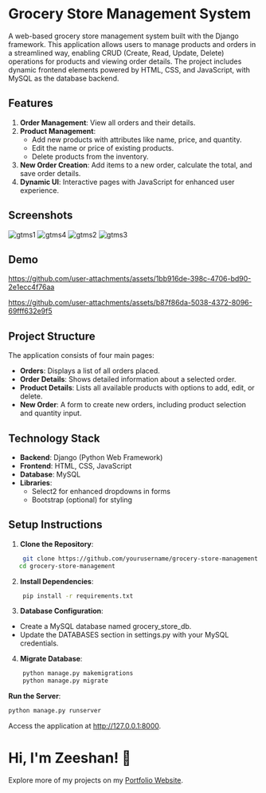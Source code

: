 
# Grocery Store Management System

A web-based grocery store management system built with the Django framework. This application allows users to manage products and orders in a streamlined way, enabling CRUD (Create, Read, Update, Delete) operations for products and viewing order details. The project includes dynamic frontend elements powered by HTML, CSS, and JavaScript, with MySQL as the database backend.


## Features

1. **Order Management**: View all orders and their details.
2. **Product Management**:
   * Add new products with attributes like name, price, and quantity.
   * Edit the name or price of existing products.
   * Delete products from the inventory.
3. **New Order Creation**: Add items to a new order, calculate the total, and save order details.
4. **Dynamic UI**: Interactive pages with JavaScript for enhanced user experience.


## Screenshots
![gtms1](https://github.com/user-attachments/assets/46d4d36a-fd78-4f33-bfe5-f48e9e7751f5)
![gtms4](https://github.com/user-attachments/assets/0f1ad4ec-4610-45f5-abff-eb110a152f3e)
![gtms2](https://github.com/user-attachments/assets/8269e811-97ad-4d9a-9cd7-57e055dce7cd)
![gtms3](https://github.com/user-attachments/assets/515d2821-4d75-470f-bde9-0c09fbc540a5)

## Demo

https://github.com/user-attachments/assets/1bb916de-398c-4706-bd90-2e1ecc4f76aa


https://github.com/user-attachments/assets/b87f86da-5038-4372-8096-69fff632e9f5


## Project Structure
The application consists of four main pages:

- **Orders**: Displays a list of all orders placed.
- **Order Details**: Shows detailed information about a selected order.
- **Product Details**: Lists all available products with options to add, edit, or delete.
- **New Order**: A form to create new orders, including product selection and quantity input.
## Technology Stack
- **Backend**: Django (Python Web Framework)
- **Frontend**: HTML, CSS, JavaScript
- **Database**: MySQL
- **Libraries**: 
  - Select2 for enhanced dropdowns in forms
  - Bootstrap (optional) for styling
## Setup  Instructions
1. **Clone the Repository**:
```bash
    git clone https://github.com/yourusername/grocery-store-management.git
   cd grocery-store-management
```

2. **Install Dependencies**: 
```bash 
    pip install -r requirements.txt
```

3. **Database Configuration**:
* Create a MySQL database named grocery_store_db.
* Update the DATABASES section in settings.py with your MySQL credentials.

4. **Migrate Database**:
```bash
    python manage.py makemigrations
    python manage.py migrate
```

 **Run the Server**:
```bash
python manage.py runserver
```
Access the application at http://127.0.0.1:8000.




# Hi, I'm Zeeshan! 👋
Explore more of my projects on my [Portfolio Website](https://zeeshan-ahmed.netlify.app/). 
